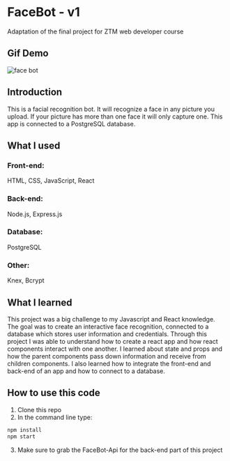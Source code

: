 # FaceBot - v1
Adaptation of the final project for ZTM web developer course

## Gif Demo
![face bot](Readme/facebot-gif.gif)

## Introduction

This is a facial recognition bot. It will recognize a face in any picture you upload. 
If your picture has more than one face it will only capture one.
This app is connected to a PostgreSQL database.

## What I used

### Front-end: 
HTML, CSS, JavaScript, React

### Back-end: 
Node.js, Express.js

### Database: 
PostgreSQL

### Other: 
Knex, Bcrypt

## What I learned

This project was a big challenge to my Javascript and React knowledge. 
The goal was to create an interactive face recognition, connected to a database which stores user information and credentials.
Through this project I was able to understand how to create a react app and how react components interact with one another.
I learned about state and props and how the parent components pass down information and receive from children components.
I also learned how to integrate the front-end and back-end of an app and how to connect to a database.


## How to use this code
1. Clone this repo
2. In the command line type: 
  ```sh
  npm install
  npm start
  ```
3. Make sure to grab the FaceBot-Api for the back-end part of this project

